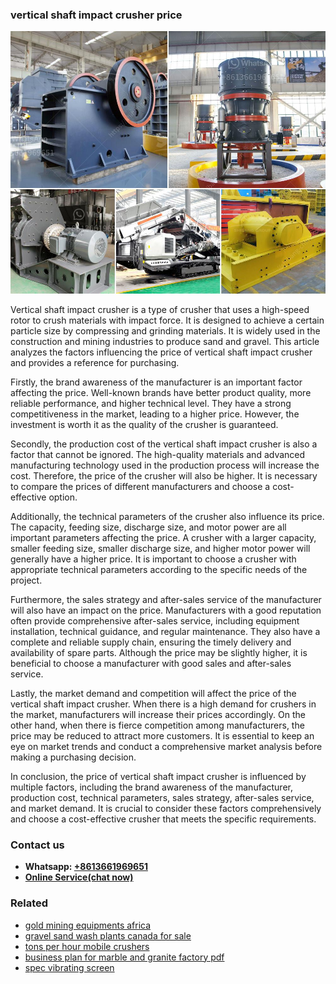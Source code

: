 <h3>vertical shaft impact crusher price</h3><img src='1708309045.jpg' alt=''><p>Vertical shaft impact crusher is a type of crusher that uses a high-speed rotor to crush materials with impact force. It is designed to achieve a certain particle size by compressing and grinding materials. It is widely used in the construction and mining industries to produce sand and gravel. This article analyzes the factors influencing the price of vertical shaft impact crusher and provides a reference for purchasing.</p><p>Firstly, the brand awareness of the manufacturer is an important factor affecting the price. Well-known brands have better product quality, more reliable performance, and higher technical level. They have a strong competitiveness in the market, leading to a higher price. However, the investment is worth it as the quality of the crusher is guaranteed.</p><p>Secondly, the production cost of the vertical shaft impact crusher is also a factor that cannot be ignored. The high-quality materials and advanced manufacturing technology used in the production process will increase the cost. Therefore, the price of the crusher will also be higher. It is necessary to compare the prices of different manufacturers and choose a cost-effective option.</p><p>Additionally, the technical parameters of the crusher also influence its price. The capacity, feeding size, discharge size, and motor power are all important parameters affecting the price. A crusher with a larger capacity, smaller feeding size, smaller discharge size, and higher motor power will generally have a higher price. It is important to choose a crusher with appropriate technical parameters according to the specific needs of the project.</p><p>Furthermore, the sales strategy and after-sales service of the manufacturer will also have an impact on the price. Manufacturers with a good reputation often provide comprehensive after-sales service, including equipment installation, technical guidance, and regular maintenance. They also have a complete and reliable supply chain, ensuring the timely delivery and availability of spare parts. Although the price may be slightly higher, it is beneficial to choose a manufacturer with good sales and after-sales service.</p><p>Lastly, the market demand and competition will affect the price of the vertical shaft impact crusher. When there is a high demand for crushers in the market, manufacturers will increase their prices accordingly. On the other hand, when there is fierce competition among manufacturers, the price may be reduced to attract more customers. It is essential to keep an eye on market trends and conduct a comprehensive market analysis before making a purchasing decision.</p><p>In conclusion, the price of vertical shaft impact crusher is influenced by multiple factors, including the brand awareness of the manufacturer, production cost, technical parameters, sales strategy, after-sales service, and market demand. It is crucial to consider these factors comprehensively and choose a cost-effective crusher that meets the specific requirements.</p><h3>Contact us</h3><ul><li><strong>Whatsapp:&nbsp;<a href="https://wa.me/8613661969651">+8613661969651</a></strong></li><li><a href="https://swt.shibang-china.com/?git&amp;zhl&amp;vertical shaft impact crusher price"><strong>Online Service(chat now)</strong></a></li></ul><h3>Related</h3><ul><li><a href='gold mining equipments africa.md'>gold mining equipments africa</a></li><li><a href='gravel sand wash plants canada for sale.md'>gravel sand wash plants canada for sale</a></li><li><a href='tons per hour mobile crushers.md'>tons per hour mobile crushers</a></li><li><a href='business plan for marble and granite factory pdf.md'>business plan for marble and granite factory pdf</a></li><li><a href='spec vibrating screen.md'>spec vibrating screen</a></li></ul>
